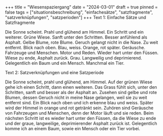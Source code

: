 +++
title = "Wiesenspaziergang"
date = "2024-03-01"
draft = true
pinned = false
tags = ["situationsbeschreibung", "einfachesätze", "satzfragmente", "satzverknüpfungen", "satzperioden"]
+++
Text 1: Einfache Sätze und Satzfragmente

Die Sonne scheint. Prahl und glühend am Himmel. Ein Schritt und ein weiterer. Grüne Wiese. Sanft unter den Schritten. Besser anfühlend als Asphalt. Gelbe Blume, rote Blume. Geruch gelangt nicht in die Nase. Zu weit entfernt. Blick nach oben. Blau, weiss. Orange, rot später. Geräusche. Fahrzeuge und Menschen. Motor und Reden. Wieder hart unter den Füssen. Wiese zu ende, Asphalt zurück. Grau. Langweilig und deprimierend. Gelegentlich ein Baum und ein Mensch. Manchmal ein Tier.

Text 2: Satzverknüpfungen und eine Satzperiode

Die Sonne scheint, prahl und glühend, am Himmel. Auf der grünen Wiese gehe ich einen Schritt, dann einen weiteren. Das Grass fühlt sich, unter den Schritten, sanft und besser als der Asphalt an. Zusehen sind gelbe und rote Blumen, dessen Geruch nicht in meine Nase gelangen, weil sie zu weit entfernt sind. Ein Blick nach oben und ich erkenne blau und weiss. Später wird der Himmel in orange und rot getränkt sein. Zuhören sind Geräusche von Fahrzeugen und Menschen, denn der Motor läuft und sie reden. Beim nächsten Schritt ist es wieder hart unter den Füssen, da die Wiese zu ende und der graue, langweilige, deprimierender Asphalt zurück ist. Gelegentlich komme ich an einem Baum, sowie ein Mensch oder ein Tier vorbei.